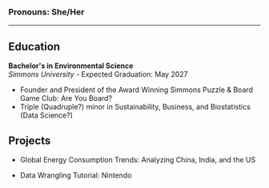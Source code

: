 ### Pronouns: She/Her
---

## Education

**Bachelor's in Environmental Science**\
*Simmons University* - Expected Graduation: May 2027

- Founder and President of the Award Winning Simmons Puzzle & Board Game Club: Are You Board?
- Triple (Quadruple?) minor in Sustainability, Business, and Biostatistics (Data Science?)

## Projects

- Global Energy Consumption Trends: Analyzing China, India, and the US

- Data Wrangling Tutorial: Nintendo
